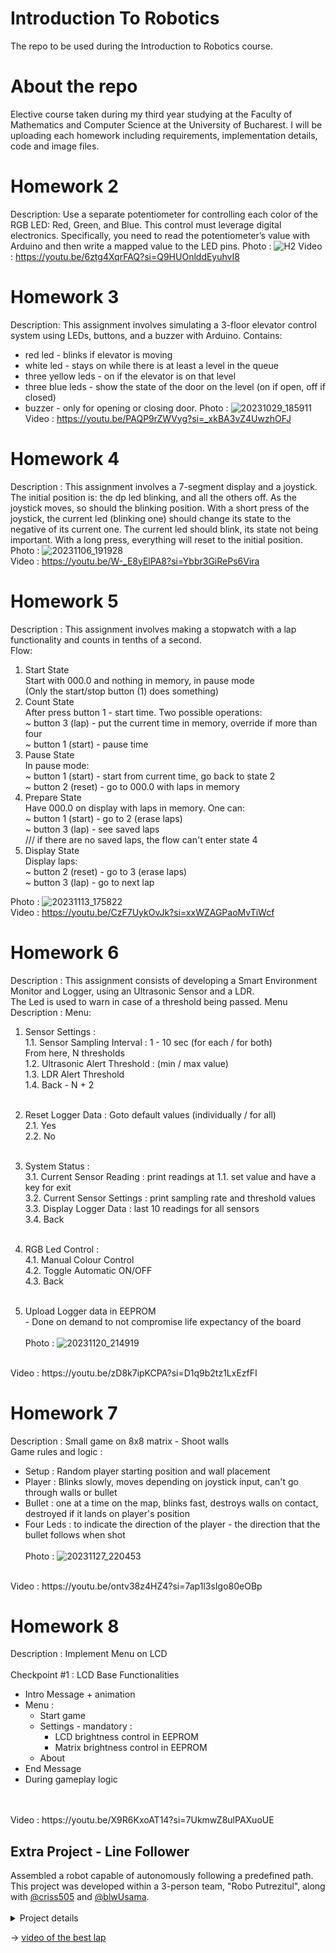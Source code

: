 # Introduction To Robotics
The repo to be used during the Introduction to Robotics course.
# About the repo
Elective course taken during my third year studying at the Faculty of Mathematics and Computer Science at the University of Bucharest.
I will be uploading each homework including requirements, implementation details, code and image files.
# Homework 2
Description: Use a separate potentiometer for controlling each color of the RGB LED: Red,
Green, and Blue. This control must leverage digital electronics. Specifically,
you need to read the potentiometer’s value with Arduino and then write a
mapped value to the LED pins.
Photo : ![H2](https://github.com/Teo0o0/IntroductionToRobotics/assets/99832898/660a6b0d-6a77-4d1f-ba67-51bf3d2fbdd6)
Video : https://youtu.be/6ztg4XqrFAQ?si=Q9HUOnlddEyuhvI8
# Homework 3
Description: This assignment involves simulating a 3-floor elevator control system using
LEDs, buttons, and a buzzer with Arduino. 
Contains:
- red led - blinks if elevator is moving
- white led - stays on while there is at least a level in the queue
- three yellow leds - on if the elevator is on that level
- three blue leds - show the state of the door on the level (on if open, off if closed)
- buzzer - only for opening or closing door.
Photo : ![20231029_185911](https://github.com/Teo0o0/IntroductionToRobotics/assets/99832898/9fe33021-7d04-4437-a20b-2fa7e6e942e9)
Video : https://youtu.be/PAQP9rZWVyg?si=_xkBA3vZ4UwzhOFJ
# Homework 4
Description : This assignment involves a 7-segment display and a joystick. <br>
The initial position is: the dp led blinking, and all the others off. As the joystick moves, so should the blinking position.
With a short press of the joystick, the current led (blinking one) should change its state to the negative of its current one.
The current led should blink, its state not being important.
With a long press, everything will reset to the initial position. <br>
Photo : ![20231106_191928](https://github.com/Teo0o0/IntroductionToRobotics/assets/99832898/47edb403-554a-46aa-896c-635e5eda9d7a)
<br>Video : https://youtu.be/W-_E8yElPA8?si=Ybbr3GiRePs6Vira

# Homework 5
Description : This assignment involves making a stopwatch with a lap functionality and counts in tenths of a second. <br>
Flow: <br>
1. Start State <br>
Start with 000.0 and nothing in memory, in pause mode <br>
  (Only the start/stop button (1) does something) <br>
2. Count State <br>
After press button 1 - start time. Two possible operations: <br>
  ~ button 3 (lap) - put the current time in memory, override if more than four <br>
  ~ button 1 (start) - pause time <br>
3. Pause State <br>
In pause mode: <br>
  ~ button 1 (start) - start from current time, go back to state 2 <br>
  ~ button 2 (reset) - go to 000.0 with laps in memory <br>
4. Prepare State <br>
Have 000.0 on display with laps in memory. One can: <br>
  ~ button 1 (start) - go to 2 (erase laps) <br>
  ~ button 3 (lap) - see saved laps <br>
    /// if there are no saved laps, the flow can't enter state 4 <br>
5. Display State <br>
Display laps: <br>
  ~ button 2 (reset) - go to 3 (erase laps) <br>
  ~ button 3 (lap) - go to next lap <br>

Photo : ![20231113_175822](https://github.com/Teo0o0/IntroductionToRobotics/assets/99832898/a5ef24b8-6994-4752-a59c-95320a0744ba)
 <br>
Video : https://youtu.be/CzF7UykOvJk?si=xxWZAGPaoMvTiWcf

# Homework 6
Description : This assignment consists of developing a Smart Environment Monitor and Logger, using an Ultrasonic Sensor and a LDR. <br>
The Led is used to warn in case of a threshold being passed.
Menu Description : 
Menu: <br>
  1. Sensor Settings : <br>
    1.1. Sensor Sampling Interval : 1 - 10 sec (for each / for both)<br>
    From here, N thresholds  <br>
    1.2. Ultrasonic Alert Threshold : (min / max value)<br>
    1.3. LDR Alert Threshold<br>
    1.4. Back - N + 2<br><br>

  2. Reset Logger Data : Goto default values (individually / for all) <br>
    2.1. Yes<br>
    2.2. No<br><br>

  3. System Status :<br>
    3.1. Current Sensor Reading : print readings at 1.1. set value and have a key for exit<br>
    3.2. Current Sensor Settings : print sampling rate and threshold values<br>
    3.3. Display Logger Data : last 10 readings for all sensors<br>
    3.4. Back<br><br>

  4. RGB Led Control :<br>
    4.1. Manual Colour Control<br>
    4.2. Toggle Automatic ON/OFF<br>
    4.3. Back<br><br>
  5. Upload Logger data in EEPROM<br>
    - Done on demand to not compromise life expectancy of the board<br><br>
Photo : ![20231120_214919](https://github.com/Teo0o0/IntroductionToRobotics/assets/99832898/5c6e39df-cee5-41b7-85a2-d4ecaca76d7e)
<br>
Video : https://youtu.be/zD8k7ipKCPA?si=D1q9b2tz1LxEzfFI <br>

# Homework 7
Description : Small game on 8x8 matrix - Shoot walls<br>
Game rules and logic :<br>
  - Setup : Random player starting position and wall placement<br>
  - Player : Blinks slowly, moves depending on joystick input, can't go through walls or bullet<br>
  - Bullet : one at a time on the map, blinks fast, destroys walls on contact, destroyed if it lands on player's position<br>
  - Four Leds : to indicate the direction of the player - the direction that the bullet follows when shot<br><br>
Photo : ![20231127_220453](https://github.com/Teo0o0/IntroductionToRobotics/assets/99832898/848423e9-cc64-4583-b75a-be91ed4c9448)
<br>
Video : https://youtu.be/ontv38z4HZ4?si=7ap1l3sIgo80eOBp

# Homework 8
Description : Implement Menu on LCD<br><br>
Checkpoint #1 : LCD Base Functionalities<br>
  - Intro Message + animation<br>
  - Menu :<br>
    - Start game<br>
    - Settings - mandatory :<br>
      - LCD brightness control in EEPROM<br>
      - Matrix brightness control in EEPROM<br>
    - About<br>
  - End Message<br>
  - During gameplay logic<br><br>

<br>
Video : https://youtu.be/X9R6KxoAT14?si=7UkmwZ8ulPAXuoUE
<h2>Extra Project - Line Follower</h2>
Assembled a robot capable of autonomously following a predefined path.<br>
This project was developed within a 3-person team, "Robo Putrezitul", along with <a href="http://github.com/criss505">@criss505</a> and <a href="https://github.com/blwUsama">@blwUsama</a>.<br><br><details>
<summary>Project details</summary>
This project integrates sensors, motors, and a control algorithm to enable navigating along the track marked by a black line.<br>
Our robot completed the final track in 20.5 seconds, slightly over the maximum-grade threshold (20 seconds).<br>
  
<h3>Components</h3>
  1.Arduino Uno<br>
  2.Breadboard (a small one)<br>
  3.Power source (LiPo battery)<br>
  4.QTR reflectance sensor<br>
  5.2 Wheels<br>
  6.2 DC motors<br>
  7.Ball caster<br>
  8.Wires<br>
  9.Zip-ties<br>
  10.Chassis (created with foamcore)<br>

<h3>Main Functionalities</h3>
  Line Detection - The sensors continuously monitor the surface and process the data to determine the robot's position relative to the line.<br>
  Control Algorithm - The code is implemented to make decisions regarding direction based on the line sensor data (through adjusting motor speeds).<br>
  Autonomous Navigation - The robot makes real-time adjustments to navigate through curves and stay on track.<br>

<h3>Chassis Design</h3>
The chassis was created out of foamboard, with a few points in mind when designed.<br>
Complex forms were avoided to improve stability and durableness, while securing the other pieces attached.<br>
The sensors were placed in front, along with the ball caster, to facilitate the detection of incoming path, while the motor-controlled wheels were placed at the back for more control when making turns.<br>
We placed the LiPo battery (heaviest piece) on the lowest level in the center of the chassis and the breadboard above it, to lower the center of gravity.<br>
When fixing the battery, we used a pin to hold it in place to ensure a smooth change when changing it to a charged one is needed.<br>


<h3>Calibration</h3>
The robot is able to self-calibrate, not needing manual handling when being turned on.<br>
This is done through the robot turning left-right before starting to follow the line.<br>

<h3>Parameter Tuning</h3>
The PID values were low or 0 at first, until we experimented with several sets to find the optimal numbers for our setup.<br>
The main traits we looked at when evaluating the parameter values were the sharpness of the turns and the shaking on straight paths.<br>
The final values were kp=15, ki=0, kd=7.<br>


</details>

-> <a href="https://youtu.be/uPR8K8UPLq4">video of the best lap</a>

